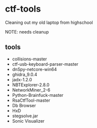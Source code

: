 # ctf-tools
Cleaning out my old laptop from highschool

NOTE: needs cleanup


## tools
- collisions-master
- ctf-usb-keyboard-parser-master
- dnSpy-netcore-win64
- ghidra_9.0.4
- jadx-1.2.0
- NBTExplorer-2.8.0
- NetworkMiner_2-6
- Python-Brainfuck-master
- RsaCtfTool-master
- Db Browser
- HxD
- stegsolve.jar
- Sonic Visualizer
